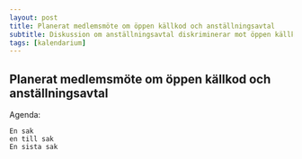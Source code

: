 ```yaml
---
layout: post
title: Planerat medlemsmöte om öppen källkod och anställningsavtal
subtitle: Diskussion om anställningsavtal diskriminerar mot öppen källkod
tags: [kalendarium]
---
```


## Planerat medlemsmöte om öppen källkod och anställningsavtal

Agenda:
```
En sak
en till sak
En sista sak
```
